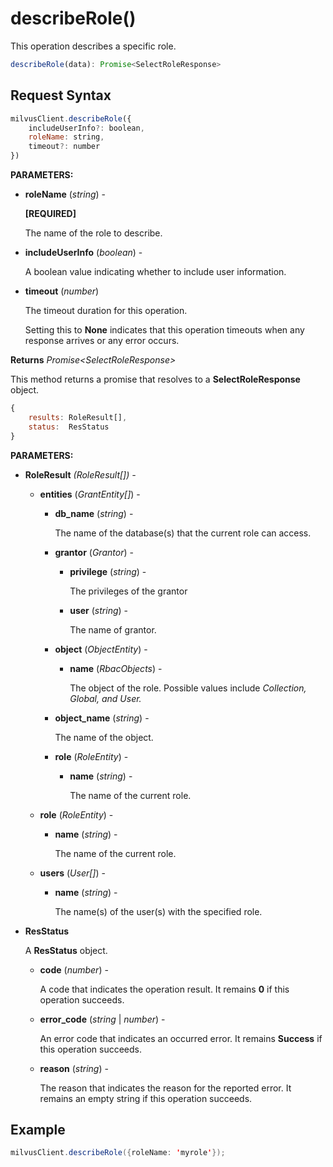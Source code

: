# describeRole()

This operation describes a specific role.

```javascript
describeRole(data): Promise<SelectRoleResponse>
```

## Request Syntax

```javascript
milvusClient.describeRole({
    includeUserInfo?: boolean,
    roleName: string,
    timeout?: number
})
```

**PARAMETERS:**

- **roleName** (*string*) -

    **[REQUIRED]**

    The name of the role to describe.

- **includeUserInfo** (*boolean*) -

    A boolean value indicating whether to include user information.

- **timeout** (*number*)  

    The timeout duration for this operation. 

    Setting this to **None** indicates that this operation timeouts when any response arrives or any error occurs.

**Returns** *Promise\<SelectRoleResponse>*

This method returns a promise that resolves to a **SelectRoleResponse** object.

```javascript
{
    results: RoleResult[],
    status:  ResStatus
}
```

**PARAMETERS:**

- **RoleResult** *(RoleResult[]) -*

    - **entities** (*GrantEntity[]*) -

        - **db_name** (*string*) -

            The name of the database(s) that the current role can access.

        - **grantor** (*Grantor*) -

            - **privilege** (*string*) -

                The privileges of the grantor

            - **user** (*string*) -

                The name of grantor.

        - **object** (*ObjectEntity*) -

            - **name** (*RbacObjects*) -

                The object of the role. Possible values include *Collection, Global, and User.*

        - **object_name** (*string*) -

            The name of the object.

        - **role** (*RoleEntity*) -

            - **name** (*string*) -

                The name of the current role.

    - **role** (*RoleEntity*) -

        - **name** (*string*) -

            The name of the current role.

    - **users** (*User[]*) -

        - **name** (*string*) -

            The name(s) of the user(s) with the specified role.

- **ResStatus**

    A **ResStatus** object.

    - **code** (*number*) -

        A code that indicates the operation result. It remains **0** if this operation succeeds.

    - **error_code** (*string* | *number*) -

        An error code that indicates an occurred error. It remains **Success** if this operation succeeds. 

    - **reason** (*string*) - 

        The reason that indicates the reason for the reported error. It remains an empty string if this operation succeeds.

## Example

```java
milvusClient.describeRole({roleName: 'myrole'});
```

